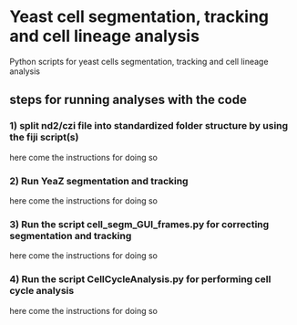 # Yeast cell segmentation, tracking and cell lineage analysis
Python scripts for yeast cells segmentation, tracking and cell lineage analysis

## steps for running analyses with the code
### 1) split nd2/czi file into standardized folder structure by using the fiji script(s)
here come the instructions for doing so
### 2) Run YeaZ segmentation and tracking
here come the instructions for doing so
### 3) Run the script cell_segm_GUI_frames.py for correcting segmentation and tracking
here come the instructions for doing so
### 4) Run the script CellCycleAnalysis.py for performing cell cycle analysis
here come the instructions for doing so